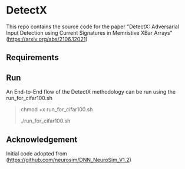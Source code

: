 # DetectX
This repo contains the source code for the paper "DetectX: Adversarial Input Detection using Current Signatures in Memristive XBar Arrays" (https://arxiv.org/abs/2106.12021)
## Requirements

## Run
An End-to-End flow of the DetectX methodology can be run using the run_for_cifar100.sh
> chmod +x run_for_cifar100.sh
> 
> ./run_for_cifar100.sh

## Acknowledgement
Initial code adopted from (https://github.com/neurosim/DNN_NeuroSim_V1.2)
